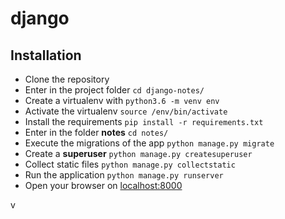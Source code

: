 # django

## Installation

- Clone the repository
- Enter in the project folder `cd django-notes/`
- Create a virtualenv with `python3.6 -m venv env`
- Activate the virtualenv `source /env/bin/activate`
- Install the requirements `pip install -r requirements.txt`
- Enter in the folder **notes** `cd notes/`
- Execute the migrations of the app `python manage.py migrate`
- Create a **superuser** `python manage.py createsuperuser`
- Collect static files `python manage.py collectstatic`
- Run the application `python manage.py runserver`
- Open your browser on [localhost:8000](http://localhost:8000/)

v